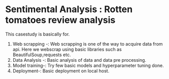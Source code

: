 # Sentimental Analysis : Rotten tomatoes review analysis

This casestudy is basically for.

1. Web scrapping -: Web scrapping is one of the way to acquire data from api. Here we webscrap using basic libraries such as BeautifulSoup,requests etc.
2. Data Analysis -: Basic analysis of data and data pre processing.
3. Model training-: Try few basic models and hyperparameter tuning done.
4. Deployment-: Basic deployment on local host.
